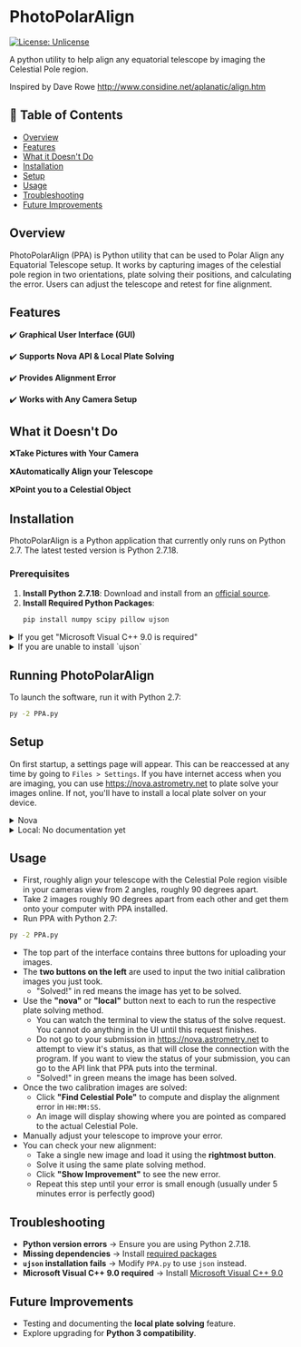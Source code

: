 # PhotoPolarAlign
[![License: Unlicense](https://img.shields.io/badge/license-Unlicense-blue.svg)](http://unlicense.org/)

A python utility to help align any equatorial telescope by imaging the Celestial Pole region.

Inspired by Dave Rowe http://www.considine.net/aplanatic/align.htm

## 📖 Table of Contents
- [Overview](#overview)
- [Features](#features)
- [What it Doesn't Do](#what-it-doesnt-do)
- [Installation](#installation)
- [Setup](#setup)
- [Usage](#usage)
- [Troubleshooting](#troubleshooting)
- [Future Improvements](#future-improvements)

## Overview

PhotoPolarAlign (PPA) is Python utility that can be used to Polar Align any Equatorial Telescope setup. It works by capturing images of the celestial pole region in two orientations, plate solving their positions, and calculating the error. Users can adjust the telescope and retest for fine alignment.

## Features
✔️ **Graphical User Interface (GUI)**

✔️ **Supports Nova API & Local Plate Solving**

✔️ **Provides Alignment Error** 

✔️ **Works with Any Camera Setup**

## What it Doesn't Do
❌**Take Pictures with Your Camera**

❌**Automatically Align your Telescope**

❌**Point you to a Celestial Object**

## Installation
PhotoPolarAlign is a Python application that currently only runs on Python 2.7. The latest tested version is Python 2.7.18.

### Prerequisites
1. **Install Python 2.7.18**: Download and install from an [official source](https://www.python.org/ftp/python/2.7.18/).
2. **Install Required Python Packages**:
   ```sh
   pip install numpy scipy pillow ujson
   ```
<details>
<summary>
    If you get "Microsoft Visual C++ 9.0 is required"
</summary>

Download Microsoft Visual C++ 9.0 from a web archive [explained here](https://stackoverflow.com/a/67642436/10799348/).
</details>

<details>
<summary>If you are unable to install `ujson`</summary>

The software originally depends on `ujson`, but does not require it if it is unable to be installed.
1. Open `PPA.py` in a text editor.
2. In `json2python` function near top of file
  - Rename variable `json` to something like `data`
3. In `json2python` and `python2json` functions near top of file
  - Replace the `ujson` module with `json`
3. Save the file
4. Install remaining packages with
    ```sh
    pip install numpy scipy pillow
    ```
</details>

## Running PhotoPolarAlign
To launch the software, run it with Python 2.7:
```sh
py -2 PPA.py
```

## Setup
On first startup, a settings page will appear. This can be reaccessed at any time by going to `Files > Settings`.
If you have internet access when you are imaging, you can use <https://nova.astrometry.net> to plate solve your images online. If not, you'll have to install a local plate solver on your device.

<details>
<summary>Nova</summary>

- Create an account on <https://nova.astrometry.net>
- In the top navigation bar, go to "API"
- In the middle in green text is your API key. Copy this, and paste it in the PPA settings where it asks for your nova key
</details>

<details>
<summary>Local: No documentation yet</summary>

Currently no documentation for local setup unfortunately.
</details>

## Usage
- First, roughly align your telescope with the Celestial Pole region visible in your cameras view from 2 angles, roughly 90 degrees apart.
- Take 2 images roughly 90 degrees apart from each other and get them onto your computer with PPA installed.
- Run PPA with Python 2.7:
```sh
py -2 PPA.py
```
- The top part of the interface contains three buttons for uploading your images.
- The **two buttons on the left** are used to input the two initial calibration images you just took.
  - "Solved!" in red means the image has yet to be solved.
- Use the **"nova"** or **"local"** button next to each to run the respective plate solving method.
  - You can watch the terminal to view the status of the solve request. You cannot do anything in the UI until this request finishes.
  - Do not go to your submission in <https://nova.astrometry.net> to attempt to view it's status, as that will close the connection with the program. If you want to view the status of your submission, you can go to the API link that PPA puts into the terminal.
  - "Solved!" in green means the image has been solved.
- Once the two calibration images are solved:
  - Click **"Find Celestial Pole"** to compute and display the alignment error in `HH:MM:SS`.
  - An image will display showing where you are pointed as compared to the actual Celestial Pole.
- Manually adjust your telescope to improve your error.
- You can check your new alignment:
  - Take a single new image and load it using the **rightmost button**.
  - Solve it using the same plate solving method.
  - Click **"Show Improvement"** to see the new error.
  - Repeat this step until your error is small enough (usually under 5 minutes error is perfectly good)

## Troubleshooting
- **Python version errors** → Ensure you are using Python 2.7.18.
- **Missing dependencies** → Install [required packages](#Prerequisites)
- **`ujson` installation fails** → Modify `PPA.py` to use `json` instead.
- **Microsoft Visual C++ 9.0 required** → Install [Microsoft Visual C++ 9.0](#Prerequisites)

## Future Improvements
- Testing and documenting the **local plate solving** feature.
- Explore upgrading for **Python 3 compatibility**.
